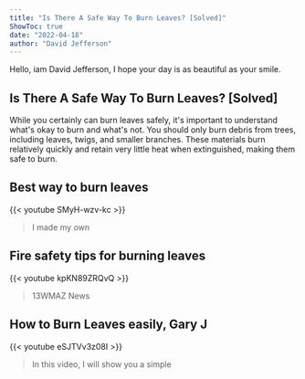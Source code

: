 ```yaml
---
title: "Is There A Safe Way To Burn Leaves? [Solved]"
ShowToc: true 
date: "2022-04-18"
author: "David Jefferson" 
---
```


Hello, iam David Jefferson, I hope your day is as beautiful as your smile.
## Is There A Safe Way To Burn Leaves? [Solved]
While you certainly can burn leaves safely, it's important to understand what's okay to burn and what's not. You should only burn debris from trees, including leaves, twigs, and smaller branches. These materials burn relatively quickly and retain very little heat when extinguished, making them safe to burn.

## Best way to burn leaves
{{< youtube SMyH-wzv-kc >}}
>I made my own 

## Fire safety tips for burning leaves
{{< youtube kpKN89ZRQvQ >}}
>13WMAZ News 

## How to Burn Leaves easily,  Gary J
{{< youtube eSJTVv3z08I >}}
>In this video, I will show you a simple 

